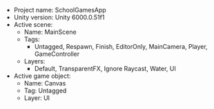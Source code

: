<!-- UNITY CODE ASSIST INSTRUCTIONS START -->
- Project name: SchoolGamesApp
- Unity version: Unity 6000.0.51f1
- Active scene:
  - Name: MainScene
  - Tags:
    - Untagged, Respawn, Finish, EditorOnly, MainCamera, Player, GameController
  - Layers:
    - Default, TransparentFX, Ignore Raycast, Water, UI
- Active game object:
  - Name: Canvas
  - Tag: Untagged
  - Layer: UI
<!-- UNITY CODE ASSIST INSTRUCTIONS END -->